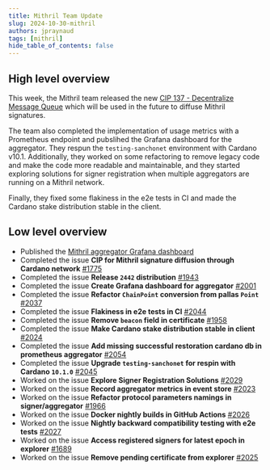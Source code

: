 ```yaml
---
title: Mithril Team Update
slug: 2024-10-30-mithril
authors: jpraynaud
tags: [mithril]
hide_table_of_contents: false
---
```


## High level overview

This week, the Mithril team released the new [CIP 137 - Decentralize Message Queue](https://discord.com/channels/826816523368005654/1014019542504185876/1301043609092751410) which will be used in the future to diffuse Mithril signatures.

The team also completed the implementation of usage metrics with a Prometheus endpoint and pubslihed the Grafana dashboard for the aggregator. They respun the `testing-sanchonet` environment with Cardano v10.1. Additionally, they worked on some refactoring to remove legacy code and make the code more readable and maintainable, and they started exploring solutions for signer registration when multiple aggregators are running on a Mithril network.

Finally, they fixed some flakiness in the e2e tests in CI and made the Cardano stake distribution stable in the client.

## Low level overview

- Published the [Mithril aggregator Grafana dashboard](https://grafana.com/grafana/dashboards/22165-mithril-aggregator/)
- Completed the issue **CIP for Mithril signature diffusion through Cardano network** [#1775](https://github.com/input-output-hk/mithril/issues/1775)
- Completed the issue **Release `2442` distribution** [#1943](https://github.com/input-output-hk/mithril/issues/1943)
- Completed the issue **Create Grafana dashboard for aggregator** [#2001](https://github.com/input-output-hk/mithril/issues/2001)
- Completed the issue **Refactor `ChainPoint` conversion from pallas `Point`** [#2037](https://github.com/input-output-hk/mithril/issues/2037)
- Completed the issue **Flakiness in e2e tests in CI** [#2044](https://github.com/input-output-hk/mithril/issues/2044)
- Completed the issue **Remove `beacon` field in certificate** [#1958](https://github.com/input-output-hk/mithril/issues/1958)
- Completed the issue **Make Cardano stake distribution stable in client** [#2024](https://github.com/input-output-hk/mithril/issues/2024)
- Completed the issue **Add missing successful restoration cardano db in prometheus aggregator** [#2054](https://github.com/input-output-hk/mithril/issues/2054)
- Completed the issue **Upgrade `testing-sanchonet` for respin with Cardano `10.1.0`** [#2045](https://github.com/input-output-hk/mithril/issues/2045)
- Worked on the issue **Explore Signer Registration Solutions** [#2029](https://github.com/input-output-hk/mithril/issues/2029)
- Worked on the issue **Record aggregator metrics in event store** [#2023](https://github.com/input-output-hk/mithril/issues/2023)
- Worked on the issue **Refactor protocol parameters namings in signer/aggregator** [#1966](https://github.com/input-output-hk/mithril/issues/1966)
- Worked on the issue **Docker nightly builds in GitHub Actions** [#2026](https://github.com/input-output-hk/mithril/issues/2026)
- Worked on the issue **Nightly backward compatibility testing with e2e tests** [#2027](https://github.com/input-output-hk/mithril/issues/2027)
- Worked on the issue **Access registered signers for latest epoch in explorer** [#1689](https://github.com/input-output-hk/mithril/issues/1689)
- Worked on the issue **Remove pending certificate from explorer** [#2025](https://github.com/input-output-hk/mithril/issues/2025)
